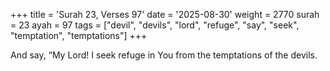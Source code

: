 +++
title = 'Surah 23, Verses 97'
date = '2025-08-30'
weight = 2770
surah = 23
ayah = 97
tags = ["devil", "devils", "lord", "refuge", "say", "seek", "temptation", "temptations"]
+++

And say, “My Lord! I seek refuge in You from the temptations of the devils.